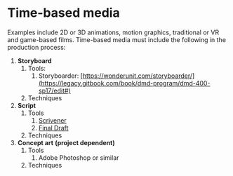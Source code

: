 # Time-based media

Examples include 2D or 3D animations, motion graphics, traditional or VR  and game-based films. Time-based media must include the following in the production process:

1. **Storyboard**
   1. Tools:
      1. Storyboarder: [https://wonderunit.com/storyboarder/](https://legacy.gitbook.com/book/dmd-program/dmd-400-sp17/edit#)
   2. Techniques
2. **Script**
   1. Tools
      1. [Scrivener](https://www.literatureandlatte.com/scrivener/overview)
      2. [Final Draft](https://www.finaldraft.com/)
   2. Techniques
3. **Concept art** **\(project dependent\)**
   1. Tools
      1. Adobe Photoshop or similar
   2. Techniques



